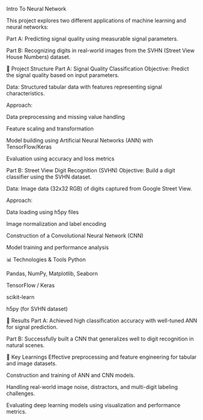 Intro To Neural Network

This project explores two different applications of machine learning and neural networks:

Part A: Predicting signal quality using measurable signal parameters.

Part B: Recognizing digits in real-world images from the SVHN (Street View House Numbers) dataset.

🧠 Project Structure
Part A: Signal Quality Classification
Objective: Predict the signal quality based on input parameters.

Data: Structured tabular data with features representing signal characteristics.

Approach:

Data preprocessing and missing value handling

Feature scaling and transformation

Model building using Artificial Neural Networks (ANN) with TensorFlow/Keras

Evaluation using accuracy and loss metrics

Part B: Street View Digit Recognition (SVHN)
Objective: Build a digit classifier using the SVHN dataset.

Data: Image data (32x32 RGB) of digits captured from Google Street View.

Approach:

Data loading using h5py files

Image normalization and label encoding

Construction of a Convolutional Neural Network (CNN)

Model training and performance analysis

📊 Technologies & Tools
Python

Pandas, NumPy, Matplotlib, Seaborn

TensorFlow / Keras

scikit-learn

h5py (for SVHN dataset)

🧪 Results
Part A: Achieved high classification accuracy with well-tuned ANN for signal prediction.

Part B: Successfully built a CNN that generalizes well to digit recognition in natural scenes.

📌 Key Learnings
Effective preprocessing and feature engineering for tabular and image datasets.

Construction and training of ANN and CNN models.

Handling real-world image noise, distractors, and multi-digit labeling challenges.

Evaluating deep learning models using visualization and performance metrics.
